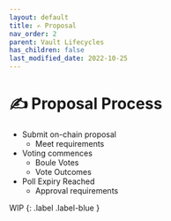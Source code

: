 ```yaml
---
layout: default
title: ✍️ Proposal
nav_order: 2
parent: Vault Lifecycles
has_children: false
last_modified_date: 2022-10-25
---
```


# ✍️ Proposal Process
* Submit on-chain proposal
	* Meet requirements
* Voting commences
	* Boule Votes
	* Vote Outcomes
* Poll Expiry Reached
	* Approval requirements

	
WIP
{: .label .label-blue }
